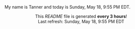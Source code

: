 My name is Tanner and today is Sunday, May 18, 9:55 PM EDT.

<p align="center">This <i>README</i> file is generated <b>every 3 hours</b>!</br>Last refresh: Sunday, May 18, 9:55 PM EDT<br /></p>
